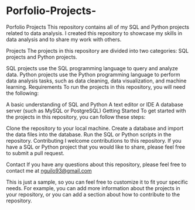 # Porfolio-Projects-
Porfolio Projects 
This repository contains all of my SQL and Python projects related to data analysis. I created this repository to showcase my skills in data analysis and to share my work with others.

Projects
The projects in this repository are divided into two categories: SQL projects and Python projects.

SQL projects use the SQL programming language to query and analyze data.
Python projects use the Python programming language to perform data analysis tasks, such as data cleaning, data visualization, and machine learning.
Requirements
To run the projects in this repository, you will need the following:

A basic understanding of SQL and Python
A text editor or IDE
A database server (such as MySQL or PostgreSQL)
Getting Started
To get started with the projects in this repository, you can follow these steps:

Clone the repository to your local machine.
Create a database and import the data files into the database.
Run the SQL or Python scripts in the repository.
Contributing
I welcome contributions to this repository. If you have a SQL or Python project that you would like to share, please feel free to submit a pull request.

Contact
If you have any questions about this repository, please feel free to contact me at nguilo93@gmail.com

This is just a sample, so you can feel free to customize it to fit your specific needs. For example, you can add more information about the projects in your repository, or you can add a section about how to contribute to the repository.
